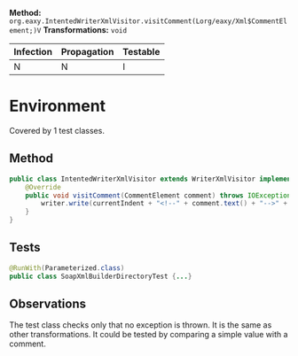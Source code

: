 
**Method:** `org.eaxy.IntentedWriterXmlVisitor.visitComment(Lorg/eaxy/Xml$CommentElement;)V`
**Transformations:** `void`

| Infection | Propagation | Testable |
|-----------|-------------|----------|
| N         | N           | I        |

# Environment

Covered by 1 test classes.

## Method

```Java
public class IntentedWriterXmlVisitor extends WriterXmlVisitor implements XmlVisitor {
    @Override
    public void visitComment(CommentElement comment) throws IOException {
        writer.write(currentIndent + "<!--" + comment.text() + "-->" + Document.LINE_SEPARATOR);
    }
}
```

## Tests

```Java
@RunWith(Parameterized.class)
public class SoapXmlBuilderDirectoryTest {...}
```

## Observations
The test class checks only that no exception is thrown. It is the same as other
transformations.
It could be tested by comparing a simple value with a comment.